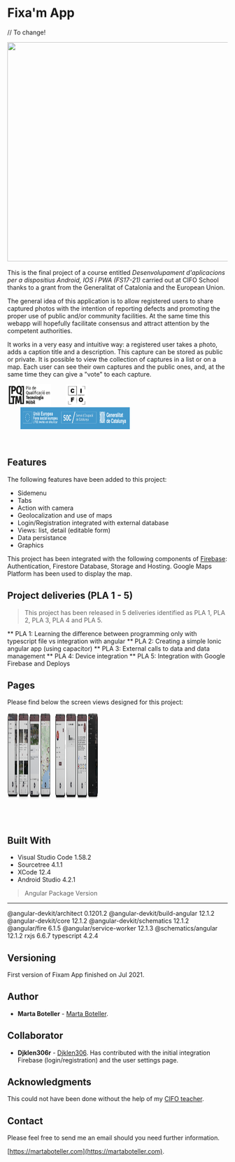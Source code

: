 # Fixa'm App

// To change!


 <img src="https://github.com/martaboteller/FixamApp/blob/master/threeSmartPhones.png?raw=true" width="700" height="500">
 
This is the final project of a course entitled <i>Desenvolupament d'aplicacions per a dispositius Android, IOS i PWA (FS17-21)</i> carried out at CIFO School thanks to a grant from the Generalitat of Catalonia and the European Union.

The general idea of this application is to allow registered users to share captured photos with the intention of reporting defects and promoting the proper use of public and/or community facilities. At the same time this webapp will hopefully facilitate consensus and attract attention by the competent authorities.

It works in a very easy and intuitive way: a registered user takes a photo, adds a caption title and a description. This capture can be stored as public or private. It is possible to view the collection of captures in a list or on a map. Each user can see their own captures and the public ones, and, at the same time  they can give a "vote" to each capture.

<div id="banner">
    <div class="inline-block">
  <img src="https://github.com/martaboteller/MyPlacesPublic/blob/master/MyPlaces/imagesForReadme/PQTM.png?raw=true" width="100" height="50" > 
  <img src="https://github.com/martaboteller/FixamApp/blob/master/cifo.png?raw=true" width="50" height="50" hspace="30"> 
  <img src="https://github.com/martaboteller/FixamApp/blob/master/ue.png?raw=true" width="250" height="50" hspace="30"> 
  </div>
</div>

&nbsp;

## Features 

The following features have been added to this project: 
* Sidemenu
* Tabs
* Action with camera
* Geolocalization and use of maps
* Login/Registration integrated with external database
* Views: list, detail (editable form)
* Data persistance
* Graphics

This project has been integrated with the following components of [Firebase](https://firebase.google.com/): Authentication, Firestore Database, Storage and Hosting. Google Maps Platform has been used to display the map.  


## Project deliveries (PLA 1 - 5)

> This project has been released in 5 deliveries identified as PLA 1, PLA 2, PLA 3, PLA 4 and PLA 5.

** PLA 1: Learning the difference between programming only with typescript file vs integration with angular
** PLA 2: Creating a simple Ionic angular app (using capacitor)
** PLA 3: External calls to data and data management
** PLA 4: Device integration
** PLA 5: Integration with Google Firebase and Deploys



## Pages

Please find below the screen views designed for this project:

 <div id="banner">
    <div class="inline-block">
       <img src="https://github.com/martaboteller/FixamApp/blob/master/captures1.png?raw=true" width="100" height="200" title="pages">
      <img src="https://github.com/martaboteller/FixamApp/blob/master/captures2.png?raw=true" width="100" height="200" title="Table Screen" hspace="5">
     </div>
</div>
&nbsp;

&nbsp;

## Built With

* Visual Studio Code 1.58.2  
* Sourcetree 4.1.1
* XCode 12.4
* Android Studio 4.2.1

> Angular
 Package                         Version
---------------------------------------------------------
@angular-devkit/architect       0.1201.2
@angular-devkit/build-angular   12.1.2
@angular-devkit/core            12.1.2
@angular-devkit/schematics      12.1.2
@angular/fire                   6.1.5
@angular/service-worker         12.1.3
@schematics/angular             12.1.2
rxjs                            6.6.7
typescript                      4.2.4


## Versioning

First version of Fixam App finished on Jul 2021.

## Author

* **Marta Boteller** - [Marta Boteller](https://github.com/martaboteller).


## Collaborator 

* **Djklen306r** - [Djklen306](https://github.com/djklen306).
Has contributed with the initial integration Firebase (login/registration) and the user settings page.


## Acknowledgments

This could not have been done without the help of my [CIFO teacher](https://github.com/jrbistuer).

## Contact


Please feel free to send me an email should you need further information.

[https://martaboteller.com](https://martaboteller.com).

